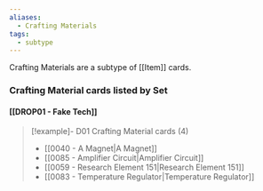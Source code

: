 ```yaml
---
aliases:
  - Crafting Materials
tags:
  - subtype
---
```

Crafting Materials are a subtype of [[Item]] cards.


### Crafting Material cards listed by Set

#### [[DROP01 - Fake Tech]]  

> [!example]- D01 Crafting Material cards (4)
>  - [[0040 - A Magnet|A Magnet]]
>  - [[0085 - Amplifier Circuit|Amplifier Circuit]]
>  - [[0059 - Research Element 151|Research Element 151]]
>  - [[0083 - Temperature Regulator|Temperature Regulator]]


